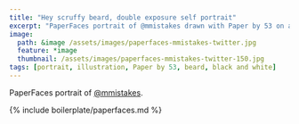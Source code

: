 ```yaml
---
title: "Hey scruffy beard, double exposure self portrait"
excerpt: "PaperFaces portrait of @mmistakes drawn with Paper by 53 on an iPad."
image: 
  path: &image /assets/images/paperfaces-mmistakes-twitter.jpg 
  feature: *image
  thumbnail: /assets/images/paperfaces-mmistakes-twitter-150.jpg
tags: [portrait, illustration, Paper by 53, beard, black and white]
---
```


PaperFaces portrait of [@mmistakes](http://twitter.com/mmistakes).

{% include boilerplate/paperfaces.md %}
